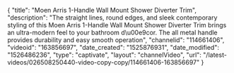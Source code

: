{
    "title": "Moen Arris 1-Handle Wall Mount Shower Diverter Trim",
    "description": "The straight lines, round edges, and sleek contemporary styling of this Moen Arris 1-Handle Wall Mount Shower Diverter Trim brings an ultra-modern feel to your bathroom d\u00e9cor. The all metal handle provides durability and easy smooth operation",
    "channelid": "114661406",
    "videoid": "163856697",
    "date_created": "1525876931",
    "date_modified": "1526486236",
    "type": "captivate",
    "layout": "channelVideo",
    "url": "\/latest-videos\/026508250440-video-copy-copy\/114661406-163856697"
}